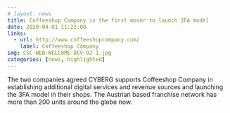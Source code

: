 ```yaml
---
# layout: news
title: Coffeeshop Company is the first mover to launch 3FA model
date: 2020-04-01 11:22:00
links:
  - url: http://www.coffeeshopcompany.com/
    label: Coffeeshop Company
img: CSC-WEB-WELCOME-DEV-02-1.jpg
categories: [news, highlighted]
---
```


The two companies agreed CYBERG supports Coffeeshop Company in establishing additional digital services and revenue sources and launching the 3FA model in their shops. The Austrian based franchise network has more than 200 units around the globe now.
